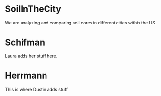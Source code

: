 # SoilInTheCity

We are analyzing and comparing soil cores in different cities within the US.

# Schifman
Laura adds her stuff here. 

# Herrmann

This is where Dustin adds stuff
